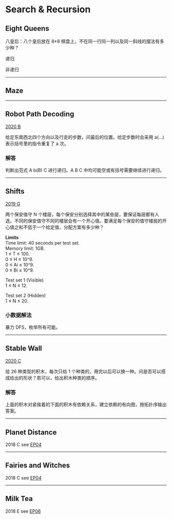 # Search & Recursion 

## Eight Queens
八皇后：八个皇后放在 8*8 棋盘上，不在同一行同一列以及同一斜线的摆法有多少种？

递归

非递归

***

## Maze

***

## Robot Path Decoding
[2020 B](https://codingcompetitions.withgoogle.com/kickstart/round/000000000019ffc8/00000000002d83dc)

给定东南西北四个方向以及行走的步数，问最后的位置。给定步数时会采用 a(...) 表示括号里的指令重复了 a 次。

### 解答

判断出范式 A b(B) C 进行递归。A B C 中均可能空或有括号需要继续进行递归。

***

## Shifts
[2019 G](https://codingcompetitions.withgoogle.com/kickstart/round/0000000000050e02/000000000018fd5e)

两个保安值守 N 个楼层，每个保安分别选择其中的某些层，要保证每层都有人选。不同的保安值守不同的楼层会有一个开心值。要满足每个保安的值守楼层的开心值之和不低于一个给定值，分配方案有多少种？

**Limits**  
Time limit: 40 seconds per test set.  
Memory limit: 1GB.  
1 ≤ T ≤ 100.  
0 ≤ H ≤ 10^9.  
0 ≤ Ai ≤ 10^9.  
0 ≤ Bi ≤ 10^9.  

Test set 1 (Visible)  
1 ≤ N ≤ 12.  

Test set 2 (Hidden)  
1 ≤ N ≤ 20.  

### 小数据解法
暴力 DFS，枚举所有可能。


***

## Stable Wall
[2020 C](https://codingcompetitions.withgoogle.com/kickstart/round/000000000019ff43/00000000003379bb)

给 26 种类型的积木，每次只给 1 个种类的，用完以后可以换一种。问是否可以搭成给出的形状？若可以，给出积木种类的顺序。

### 解答
上面的积木对紧挨着的下面的积木有依赖关系，建立依赖的有向图，按拓扑序输出答案。

***

## Planet Distance

2018 C see [EP04](https://github.com/Baileyswu/NEXT/tree/master/EP04)

***
## Fairies and Witches

2018 C see [EP04](https://github.com/Baileyswu/NEXT/tree/master/EP04)

***
## Milk Tea 

2018 E see [EP06](https://github.com/Baileyswu/NEXT/tree/master/EP06)